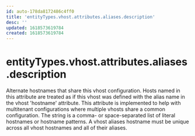 ```yaml
---
id: auto-178da8172486c4ff0
title: 'entityTypes.vhost.attributes.aliases.description'
desc: ''
updated: 1618573619784
created: 1618573619784
---
```

# entityTypes.vhost.attributes.aliases.description

Alternate hostnames that share this vhost configuration. Hosts named in this attribute are treated as if this vhost was defined with the alias name in the vhost &#39;hostname&#39; attribute. This attribute is implemented to help with multitenant configurations where multiple vhosts share a common configuration. The string is a comma- or space-separated list of literal hostnames or hostname patterns. A vhost aliases hostname must be unique across all vhost hostnames and all of their aliases.